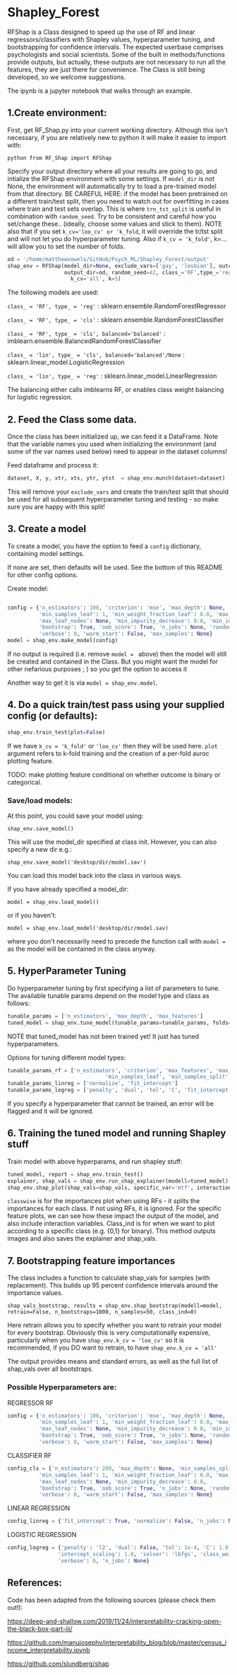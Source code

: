 # Shapley_Forest

RFShap is a Class designed to speed up the use of RF and linear regressors/classifiers with Shapley values,
hyperparameter tuning, and bootstrapping for confidence intervals. The expected userbase comprises psychologists and
social scientists. Some of the built in methods/functions provide outputs, but actually, these outputs are not
necessary to run all the features, they are just there for convenience. The Class is still being developed, so we
welcome suggestions. 

The ipynb is a jupyter notebook that walks through an example.

## 1.Create environment:

First, get RF_Shap.py into your current working directory. Although this isn't necessary, if you are relatively
new to python it will make it easier to import with:

```python from RF_Shap import RFShap```

Specify your output directory where all your results are going to go, and intialize the RFShap environment with some
settings. If `model_dir` is not None, the environment will automatically try to load a pre-trained model from that 
directory. BE CAREFUL HERE: if the model has been pretrained on a different train/test split, then you need to watch
out for overfitting in cases where train and test sets overlap. This is where `trn_tst_split` is useful in combination
with `random_seed`. Try to be consistent and careful how you set/change these..
(ideally, choose some values and stick to them). NOTE also that if you set `k_cv='loo_cv' or 'k_fold`, it will
override the tr/tst split and will not let you do hyperparameter tuning. Also if `k_cv = 'k_fold'`, k=... will 
allow you to set the number of folds.

```python
od = '/home/matthewvowels/GitHub/Psych_ML/Shapley_Forest/output'
shap_env = RFShap(model_dir=None, exclude_vars=['gay', 'lesbian'], outcome_var='age',
                  output_dir=od, random_seed=42, class_='RF',type_='reg', balanced='balanced', trn_tst_split=0.6,
                    k_cv='all', k=5)
```



The following models are used:
 
`class_ = 'RF', type_ = 'reg'` : sklearn.ensemble.RandomForestRegressor

`class_ = 'RF', type_ = 'cls'` : sklearn.ensemble.RandomForestClassifier

`class_ = 'RF', type_ = 'cls', balanced='balanced'` : imblearn.ensemble.BalancedRandomForestClassifier

`class_ = 'lin', type_ = 'cls', balanced='balanced'/None` : sklearn.linear_model.LogisticRegression

`class_ = 'lin', type_ = 'reg'` : sklearn.linear_model.LinearRegression

The balancing either calls imblearns RF, or enables class weight balancing for logistic regression.

## 2. Feed the Class some data.
Once the class has been initialized up, we can feed it a DataFrame. Note that the variable names you used when initializing
the environment (and some of the var names used below) need to appear in the dataset columns! 

Feed dataframe and process it:

``` python
dataset, X, y, xtr, xts, ytr, ytst  = shap_env.munch(dataset=dataset)
```

This will remove your `exclude_vars` and create the train/test split that should be used for all subsequent
 hyperparameter tuning and testing - so make sure you are happy with this split!

## 3. Create a model

To create a model, you have the option to feed a `config` dictionary, containing model settings.

If none are set, then defaults will be used. See the bottom of this README for other config options.



Create model:

```python

config = {'n_estimators': 100, 'criterion': 'mse', 'max_depth': None, 'min_samples_split': 2,
          'min_samples_leaf': 1, 'min_weight_fraction_leaf': 0.0, 'max_features': 'auto',
          'max_leaf_nodes': None, 'min_impurity_decrease': 0.0, 'min_impurity_split': None,
          'bootstrap': True, 'oob_score': True, 'n_jobs': None, 'random_state': None, 
          'verbose': 0, 'warm_start': False, 'max_samples': None}
model = shap_env.make_model(config)
```

If no output is required (i.e. remove `model = ` above) then the model will still be created and contained 
in the Class. But you might want the model for other nefarious purposes ; ) so you get the option to access it 

Another way to get it is via `model = shap_env.model`.


## 4. Do a quick train/test pass using your supplied config (or defaults):

```python
shap_env.train_test(plot=False)
```

If we have `k_cv = 'k_fold'` or `'loo_cv'` then they will be used here. `plot` argument refers to k-fold training and the
creation of a per-fold auroc plotting feature.

TODO: make plotting feature conditional on whether outcome is binary or categorical.


### Save/load models:
At this point, you could save your model using:

`shap_env.save_model()`

This will use the model_dir specified at class init. However, you can also specify a new dir e.g.:

`shap_env.save_model('desktop/dir/model.sav')`

You can load this model back into the class in various ways.

If you have already specified a model_dir:

`model = shap_env.load_model()`

or if you haven't:

`model = shap_env.load_model('desktop/dir/model.sav)`

where you don't necessarily need to precede the function call with `model = `
as the model will be contained in the class anyway.


## 5. HyperParameter Tuning

Do hyperparameter tuning by first specifying a list of parameters to tune. The available tunable params
depend on the model type and class as follows:


```python
tunable_params = ['n_estimators', 'max_depth', 'max_features']
tuned_model = shap_env.tune_model(tunable_params=tunable_params, folds=5, n_iter=100)
```

NOTE that tuned_model has not been trained yet! It just has tuned hyperparameters.

Options for tuning different model types:
```python
tunable_params_rf = ['n_estimators', 'criterion', 'max_features', 'max_leaf_nodes', 'max_depth',
                               'min_samples_leaf', 'min_samples_split', 'bootstrap']
tunable_params_linreg = ['normalize', 'fit_intercept']
tunable_params_logreg = ['penalty', 'dual', 'tol', 'C', 'fit_intercept', 'solver', 'max_iter']
```

If you specify a hyperparameter that cannot be trained, an error will be flagged and it will be ignored.


## 6. Training the tuned model and running Shapley stuff

Train model with above hyperparams, and run shapley stuff:

```python
tuned_model, report = shap_env.train_test()
explainer, shap_vals = shap_env.run_shap_explainer(modell=tuned_model)
shap_env.shap_plot(shap_vals=shap_vals, specific_var='mtf', interaction_var='ftm', classwise=True, class_ind=1)
```

`classwise` is for the importances plot when using RFs - it splits the importances for each class. 
If not using RFs, it is ignored. For the specific feature plots, we can see how these impact the output of the model,
 and also include interaction variables. Class_ind is for when we want to plot according to a specific class
  (e.g. {0,1} for binary).
This method outputs images and also saves the explainer and shap_vals.

## 7. Bootstrapping feature importances

The class includes a function to calculate shap_vals for samples (with replacement). This builds up
95 percent confidence intervals around the importance values.

`shap_vals_bootstrap, results = shap_env.shap_bootstrap(modell=model, retrain=False, n_bootstraps=1000, n_samples=50, class_ind=0)`

Here retrain allows you to specify whether you want to retrain your model for every bootstrap. Obviously this is very
computationally expensive, particularly when you have `shap_env.k_cv = 'loo_cv'` so it is recommended, if you DO 
want to retrain, to have `shap_env.k_cv = 'all'`

The output provides means and standard errors, as well as the full list of shap_vals over all bootstraps.










### Possible Hyperparameters are:
REGRESSOR RF
``` python
config = {'n_estimators': 100, 'criterion': 'mse', 'max_depth': None, 'min_samples_split': 2,
          'min_samples_leaf': 1, 'min_weight_fraction_leaf': 0.0, 'max_features': 'auto',
          'max_leaf_nodes': None, 'min_impurity_decrease': 0.0, 'min_impurity_split': None,
          'bootstrap': True, 'oob_score': True, 'n_jobs': None, 'random_state': None, 
          'verbose': 0, 'warm_start': False, 'max_samples': None}
```
CLASSIFIER RF
```python
config_cls = {'n_estimators': 200, 'max_depth': None, 'min_samples_split': 2,
          'min_samples_leaf': 1, 'min_weight_fraction_leaf': 0.0, 'max_features': 'auto',
          'max_leaf_nodes': None, 'min_impurity_decrease': 0.0, 
          'bootstrap': True, 'oob_score': True, 'n_jobs': None, 'random_state': None, 
          'verbose': 0, 'warm_start': False, 'max_samples': None}
```

LINEAR REGRESSION
```python
config_linreg = {'fit_intercept': True, 'normalize': False, 'n_jobs': None}
```

LOGISTIC REGRESSION
```python
config_logreg = {'penalty': 'l2', 'dual': False, 'tol': 1e-4, 'C': 1.0, 'fit_intercept': True,
                'intercept_scaling': 1.0, 'solver': 'lbfgs', 'class_weight': None, 'max_iter': 100, 'multi_class': 'auto',
                'verbose': 0, 'n_jobs': None}
```



## References:

Code has been adapted from the following sources (please check them out!):

https://deep-and-shallow.com/2019/11/24/interpretability-cracking-open-the-black-box-part-iii/

https://github.com/manujosephv/interpretability_blog/blob/master/census_income_interpretability.ipynb

https://github.com/slundberg/shap
